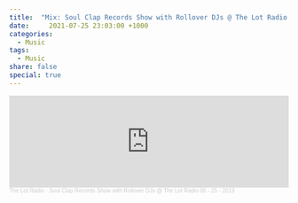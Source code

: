 ```yaml
---
title:  "Mix: Soul Clap Records Show with Rollover DJs @ The Lot Radio 06 - 25 - 2019"
date:     2021-07-25 23:03:00 +1000
categories:
  - Music
tags:
  - Music
share: false
special: true
---
```


<iframe width="100%" height="166" scrolling="no" frameborder="no" allow="autoplay" src="https://w.soundcloud.com/player/?url=https%3A//api.soundcloud.com/tracks/641975424&color=%23ff5500&auto_play=false&hide_related=false&show_comments=true&show_user=true&show_reposts=false&show_teaser=true"></iframe><div style="font-size: 10px; color: #cccccc;line-break: anywhere;word-break: normal;overflow: hidden;white-space: nowrap;text-overflow: ellipsis; font-family: Interstate,Lucida Grande,Lucida Sans Unicode,Lucida Sans,Garuda,Verdana,Tahoma,sans-serif;font-weight: 100;"><a href="https://soundcloud.com/thelotradio" title="The Lot Radio" target="_blank" style="color: #cccccc; text-decoration: none;">The Lot Radio</a> · <a href="https://soundcloud.com/thelotradio/soul-clap-records-show-w-rollover-djs-the-lot-radio-06-25-2019" title="Soul Clap Records Show with Rollover DJs @ The Lot Radio 06 - 25 - 2019" target="_blank" style="color: #cccccc; text-decoration: none;">Soul Clap Records Show with Rollover DJs @ The Lot Radio 06 - 25 - 2019</a></div>